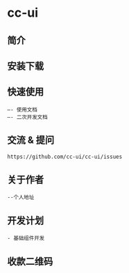# cc-ui
## 简介
## 安装下载
## 快速使用
	—- 使用文档
	—- 二次开发文档
## 交流 & 提问
	https://github.com/cc-ui/cc-ui/issues
## 关于作者
	--个人地址
## 开发计划
	- 基础组件开发
## 收款二维码